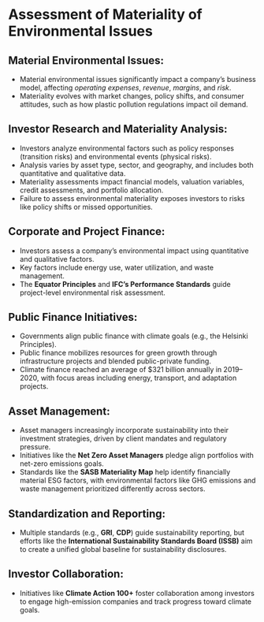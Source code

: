 # Assessment of Materiality of Environmental Issues

## Material Environmental Issues:
- Material environmental issues significantly impact a company’s business model, affecting *operating expenses*, *revenue*, *margins*, and *risk*.
- Materiality evolves with market changes, policy shifts, and consumer attitudes, such as how plastic pollution regulations impact oil demand.

## Investor Research and Materiality Analysis:
- Investors analyze environmental factors such as policy responses (transition risks) and environmental events (physical risks).
- Analysis varies by asset type, sector, and geography, and includes both quantitative and qualitative data.
- Materiality assessments impact financial models, valuation variables, credit assessments, and portfolio allocation.
- Failure to assess environmental materiality exposes investors to risks like policy shifts or missed opportunities.

## Corporate and Project Finance:
- Investors assess a company’s environmental impact using quantitative and qualitative factors.
- Key factors include energy use, water utilization, and waste management.
- The **Equator Principles** and **IFC’s Performance Standards** guide project-level environmental risk assessment.

## Public Finance Initiatives:
- Governments align public finance with climate goals (e.g., the Helsinki Principles).
- Public finance mobilizes resources for green growth through infrastructure projects and blended public-private funding.
- Climate finance reached an average of $321 billion annually in 2019–2020, with focus areas including energy, transport, and adaptation projects.

## Asset Management:
- Asset managers increasingly incorporate sustainability into their investment strategies, driven by client mandates and regulatory pressure.
- Initiatives like the **Net Zero Asset Managers** pledge align portfolios with net-zero emissions goals.
- Standards like the **SASB Materiality Map** help identify financially material ESG factors, with environmental factors like GHG emissions and waste management prioritized differently across sectors.

## Standardization and Reporting:
- Multiple standards (e.g., **GRI**, **CDP**) guide sustainability reporting, but efforts like the **International Sustainability Standards Board (ISSB)** aim to create a unified global baseline for sustainability disclosures.

## Investor Collaboration:
- Initiatives like **Climate Action 100+** foster collaboration among investors to engage high-emission companies and track progress toward climate goals.
